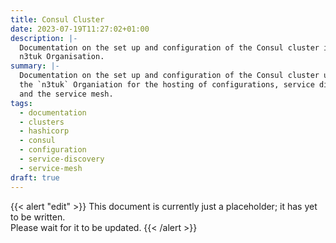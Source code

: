 ```yaml
---
title: Consul Cluster
date: 2023-07-19T11:27:02+01:00
description: |-
  Documentation on the set up and configuration of the Consul cluster in the
  n3tuk Organisation.
summary: |-
  Documentation on the set up and configuration of the Consul cluster used in
  the `n3tuk` Organiation for the hosting of configurations, service discovery,
  and the service mesh.
tags:
  - documentation
  - clusters
  - hashicorp
  - consul
  - configuration
  - service-discovery
  - service-mesh
draft: true
---
```


{{< alert "edit" >}} This document is currently just a placeholder; it has yet
to be written.<br />Please wait for it to be updated. {{< /alert >}}
